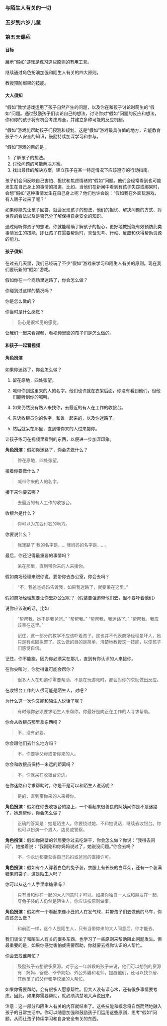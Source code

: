 ### 与陌生人有关的一切

### 五岁到六岁儿童

### 第五天课程

#### 目标

展示“假如”游戏是练习这些原则的有用工具。

继续通过角色扮演加强和陌生人有关的四大原则。

教授预防绑架的技能。

#### 大人须知

“假如”教学游戏运用了孩子自然产生的问题，以及你在和孩子讨论时萌生的“假如”问题。通过鼓励孩子们谈论自己的想法，讨论你对“假如”问题的反应和想法，你和你的孩子将有机会考虑周全，并建立多种可能的反应机制。

“假如”游戏能帮助孩子们预测和规划。这是“假如”游戏最具价值的地方，它能教育孩子个人安全的知识，鼓励持续加深学习和参与。

“假如”游戏的目的是：

1. 了解孩子的想法。
2. 讨论问题的可能解决方案。
3. 找出最佳的解决方案，建立孩子在某一特定情况下应该遵守的行动指南。

孩子们会问反映自己害怕、担忧和焦虑情绪的“假如”问题。他们会经常看到也可能发生在自己身上的事情的报道，比如，当他们在新闻中看到有孩子失踪或绑架时，会想“假如”这种事情发生在自己身上呢？他们也许会说：“假如我在外面玩游戏，有人贩子过来了呢？”

如果你能先让孩子回答，就会发现孩子的想法，他们的担忧、解决问题的方式、对世界的看法以及是否充分了解保持自身安全的知识。

通过倾听你孩子的想法，你就能精确了解孩子的担心，更好地教授能有效预防此类事情发生的技能，即让孩子在需要帮助时，具备思考、行动、反应和获得帮助资源的能力。

#### 孩子须知

在过去几天里，我们已经玩了不少“假如”游戏来学习和陌生人有关的原则。现在我们要玩新的“假如”游戏。

假如你在一个商场里迷路了，你会怎么做？

你碰到过这样的情况吗？

你是怎么做的？

你当时是什么感觉？

> 伤心是很常见的感觉。

让我们一起来看视频，看视频里面的孩子们是怎么做的。

#### 和孩子一起看视频

#### 角色扮演

如果你迷路了，你会怎么做？

1. 留在原地，四处张望。

2. 喊带你到这里来的人的名字。他们也许就在衣架后面，你没有看到他们，但他们能听到你的喊叫。

3. 如果仍然没有熟人来找你，去最近的有人在工作的收银台。

4. 告诉收银员你的名字，和谁一起来的，以及你迷路了。

5. 然后就呆在那里，直到带你来的人过来接你。

让孩子练习在视频里看到的东西，以便进一步加深印象。

**角色扮演**：假如你迷路了，你会先做什么？

> 停在原地，四处张望。

接着你要做什么？

> 喊带你来的人的名字。

接下来你要去哪？

> 去最近的有人工作的收银台。

收银台是什么？

> 你可以为东西付钱的地方。

你要说什么？

> 我迷路了
> 我的名字是……
> 我妈妈的名字是……。

最后，你还记得最重要的事情吗？

> 呆在那里，直到带你来的人来接你。

假如商场经理来跟你说，要带你去办公室，你会去吗？

> “不，我爸爸妈妈告诉我，如果我迷路了，就要呆在这里。”

假如商场经理想要让你去办公室呢？（假装要强迫带他们去，但不要吓着他们）

说你应该说的话，比如

> “帮帮我，她不是我爸爸。”
> “帮帮我。”
> “帮帮我，我迷路了。”
> “帮帮我，我应该呆在这里。”

> 记住，这一部分的教学不应该吓着孩子。这也并不代表商场经理是坏人，她只是有点固执罢了。这么做的目的是简单、清楚地教授这一技能，以便孩子们感觉自信。

记住，你不能跑，因为你必须呆在那儿，直到有你认识的人来接你。

在你尖叫时，你觉得谁可能会帮你？

> 很多大人在知道你需要帮助，不是在玩游戏时，都会对你的求助做出反应。

在收银台工作的人很可能是陌生人，对吧？

为什么这一次你又能和陌生人说话了呢？

> 有时候你必须要求陌生人来帮你。你最好是向正在工作的人寻求帮助。

你会从收银员那里拿东西吗？

> 不，没有必要。

你会跟他们去什么地方吗？

> 不，你要等父母或带你来的人。

你会和收银员保持一米远的距离吗？

> 不，你就呆在收银台旁边。

在你迷路和寻求帮助时，你是不是可以和陌生人说话呢？

> 是的，直到带你来的人来接你。

**角色扮演**：假如在你去收银台的路上，一个看起来很善良的阿姨问你是不是迷路了，她想帮你，你会怎么做？

> 正确的答案是：她是陌生人。你要绕过她，不和她说话，继续去收银台。你也可以扮演一个男人、店员或警察。

**角色扮演**：假如你隔壁的邻居要你过去吃饼干，你会怎么做？你说：“我得去问问”，她接着说：“我刚刚和你妈妈说过了，她说没问题。”你会去吗？

> 不，你永远都要获得自己妈妈或爸爸的直接许可。

**角色扮演**：假如有个人穿着白色的兔子装，衣服上有长长的白耳朵，还有一个装满糖果的袋子，这是陌生人吗？

你可以从这个人手里拿糖果吗？

> 只有当和你在一起的大人同意时才可以。如果你独自一人或和朋友在一起，穿兔子装的人仍然是陌生人，你应该按原则做事。

**角色扮演**：假如有一个看起来像小丑的人在发气球，并带孩子们去做他的马车，你应该怎么做？

> 和前面一样，这个人是陌生人，只有当带你来的大人同意后，你才能去。

我们谈论了和陌生人有关的很多东西，也学习了一些原则来帮助阻止问题发生。但最重要的是，如果你感觉害怕或需要帮助，你就要去找你认识的人帮忙。

你会去找谁帮忙？

> 鼓励孩子去想很多资源。对于这一年龄段的孩子来说，他们可以想到的资源有：妈妈、爸爸、爷爷奶奶、外公外婆和老师。提醒他们，还可以找邻居、其他孩子的父母和学校里的人帮忙。

如果你需要帮助，会有很多人愿意帮忙。但大人没有读心术，还有很多事情要考虑。因此，如果你需要帮助，就必须清楚地大声说出来。

注意：这一部分和陌生人有关的内容就结束了。这些技能和概念将自然而然地融入孩子的日常生活中。你可以随意加强和鼓励孩子们运用这些原则，思考“假如”问题，从而让孩子持续学习和自身安全有关的东西。